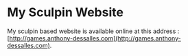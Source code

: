 My Sculpin Website
===============

My sculpin based website is available online at this address : [http://games.anthony-dessalles.com](http://games.anthony-dessalles.com).
